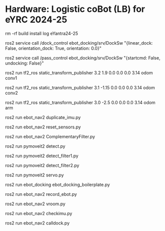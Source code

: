 # Hardware: Logistic coBot (LB) for eYRC 2024-25

rm -rf build install log eYantra24-25

ros2 service call /dock_control ebot_docking/srv/DockSw "{linear_dock: False, orientation_dock: True, orientation: 0.0}"

ros2 service call /pass_control ebot_docking/srv/DockSw "{startcmd: False, undocking: False}"

ros2 run tf2_ros static_transform_publisher 3.2 1.9 0.0 0.0 0.0 3.14 odom conv1

ros2 run tf2_ros static_transform_publisher 3.1 -1.15 0.0 0.0 0.0 3.14 odom conv2

ros2 run tf2_ros static_transform_publisher 3.0 -2.5 0.0 0.0 0.0 3.14 odom arm

ros2 run ebot_nav2 duplicate_imu.py

ros2 run ebot_nav2 reset_sensors.py

ros2 run ebot_nav2 ComplementaryFilter.py

ros2 run pymoveit2 detect.py

ros2 run pymoveit2 detect_filter1.py

ros2 run pymoveit2 detect_filter2.py

ros2 run pymoveit2 servo.py

ros2 run ebot_docking ebot_docking_boilerplate.py

ros2 run ebot_nav2 record_ebot.py

ros2 run ebot_nav2 vroom.py

ros2 run ebot_nav2 checkimu.py

ros2 run ebot_nav2 calldock.py
